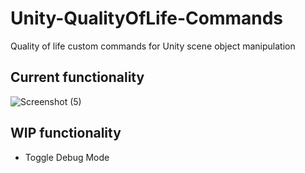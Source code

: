 # Unity-QualityOfLife-Commands
Quality of life custom commands for Unity scene object manipulation

## Current functionality

![Screenshot (5)](https://user-images.githubusercontent.com/21272904/199037176-92722e4a-9bbf-4b5e-96c9-2adb4251155b.png)

## WIP functionality
- Toggle Debug Mode

